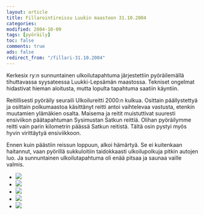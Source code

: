 ```yaml
--- 
layout: article 
title: Fillarointireissu Luukin maastoon 31.10.2004 
categories: 
modified: 2004-10-09 
tags: [pyöräily]
toc: false 
comments: true 
ads: false 
redirect_from: "/fillari-31.10.2004" 
--- 
```


Kerkesix ry:n sunnuntainen ulkoilutapahtuma järjestettiin pyöräilemällä
tihuttavassa syysateessa Luukki-Lepsämän maastossa. Tekniset ongelmat
hidastivat hieman aloitusta, mutta lopulta tapahtuma saatiin käyntiin.

Reitillisesti pyöräily seuraili Ulkoilureitti 2000:n kulkua. Osittain
päällystettyä ja osittain polkumaastoa käsittänyt reitti antoi
vaihtelevaa vastusta, etenkin muutamien ylämäkien osalta. Maisema ja
reitit muistuttivat suuresti ensiviikon päätapahtuman Sysimustan Satkun
reittiä. Olihan pyöräilymme reitti vain parin kilometrin päässä Satkun
reitistä. Tältä osin pystyi myös hyvin virittäytyä ensiviikkoon.

Ennen kuin päästiin reissun loppuun, alkoi hämärtyä. Se ei kuitenkaan
haitannut, vaan pyörillä sukkuloitiin taidokkaasti ulkoilupolkuja pitkin
autojen luo. Ja sunnuntainen ulkoilutapahtuma oli enää pitsaa ja saunaa
vaille valmis.

<div class="image-gallery">

-   [![](/Media/Default/ImageGalleries/fillari-31.10.2004/Thumbnails/peruskuntofillariluukissa_01b.jpg)](/Media/Default/ImageGalleries/fillari-31.10.2004/peruskuntofillariluukissa_01b.jpg)
-   [![](/Media/Default/ImageGalleries/fillari-31.10.2004/Thumbnails/peruskuntofillariluukissa_02b.jpg)](/Media/Default/ImageGalleries/fillari-31.10.2004/peruskuntofillariluukissa_02b.jpg)
-   [![](/Media/Default/ImageGalleries/fillari-31.10.2004/Thumbnails/peruskuntofillariluukissa_03b.jpg)](/Media/Default/ImageGalleries/fillari-31.10.2004/peruskuntofillariluukissa_03b.jpg)
-   [![](/Media/Default/ImageGalleries/fillari-31.10.2004/Thumbnails/peruskuntofillariluukissa_04b.jpg)](/Media/Default/ImageGalleries/fillari-31.10.2004/peruskuntofillariluukissa_04b.jpg)
-   [![](/Media/Default/ImageGalleries/fillari-31.10.2004/Thumbnails/peruskuntofillariluukissa_05b.jpg)](/Media/Default/ImageGalleries/fillari-31.10.2004/peruskuntofillariluukissa_05b.jpg)

</div>
